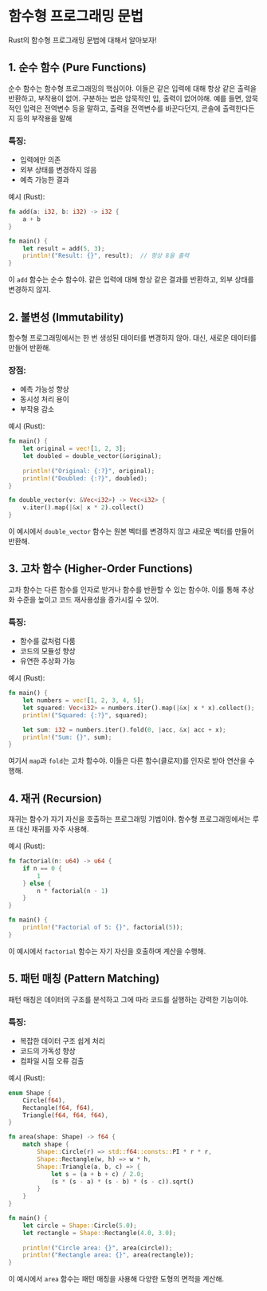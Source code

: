 
# 함수형 프로그래밍 문법

Rust의 함수형 프로그래밍 문법에 대해서 알아보자! 

## 1. 순수 함수 (Pure Functions)

순수 함수는 함수형 프로그래밍의 핵심이야. 이들은 같은 입력에 대해 항상 같은 출력을 반환하고, 부작용이 없어. 
구분하는 법은 암묵적인 입, 출력이 없어야해.
예를 들면, 암묵적인 입력은 전역변수 등을 말하고,
출력을 전역변수를 바꾼다던지, 콘솔에 출력한다든지 등의 부작용을 말해

### 특징:
- 입력에만 의존
- 외부 상태를 변경하지 않음
- 예측 가능한 결과

예시 (Rust):

```rust
fn add(a: i32, b: i32) -> i32 {
    a + b
}

fn main() {
    let result = add(5, 3);
    println!("Result: {}", result);  // 항상 8을 출력
}
```

이 `add` 함수는 순수 함수야. 같은 입력에 대해 항상 같은 결과를 반환하고, 외부 상태를 변경하지 않지.

## 2. 불변성 (Immutability)

함수형 프로그래밍에서는 한 번 생성된 데이터를 변경하지 않아. 대신, 새로운 데이터를 만들어 반환해.

### 장점:
- 예측 가능성 향상
- 동시성 처리 용이
- 부작용 감소

예시 (Rust):

```rust
fn main() {
    let original = vec![1, 2, 3];
    let doubled = double_vector(&original);
    
    println!("Original: {:?}", original);
    println!("Doubled: {:?}", doubled);
}

fn double_vector(v: &Vec<i32>) -> Vec<i32> {
    v.iter().map(|&x| x * 2).collect()
}
```

이 예시에서 `double_vector` 함수는 원본 벡터를 변경하지 않고 새로운 벡터를 만들어 반환해.

## 3. 고차 함수 (Higher-Order Functions)

고차 함수는 다른 함수를 인자로 받거나 함수를 반환할 수 있는 함수야. 이를 통해 추상화 수준을 높이고 코드 재사용성을 증가시킬 수 있어.

### 특징:
- 함수를 값처럼 다룸
- 코드의 모듈성 향상
- 유연한 추상화 가능

예시 (Rust):

```rust
fn main() {
    let numbers = vec![1, 2, 3, 4, 5];
    let squared: Vec<i32> = numbers.iter().map(|&x| x * x).collect();
    println!("Squared: {:?}", squared);

    let sum: i32 = numbers.iter().fold(0, |acc, &x| acc + x);
    println!("Sum: {}", sum);
}
```

여기서 `map`과 `fold`는 고차 함수야. 이들은 다른 함수(클로저)를 인자로 받아 연산을 수행해.

## 4. 재귀 (Recursion)

재귀는 함수가 자기 자신을 호출하는 프로그래밍 기법이야. 함수형 프로그래밍에서는 루프 대신 재귀를 자주 사용해.

예시 (Rust):

```rust
fn factorial(n: u64) -> u64 {
    if n == 0 {
        1
    } else {
        n * factorial(n - 1)
    }
}

fn main() {
    println!("Factorial of 5: {}", factorial(5));
}
```

이 예시에서 `factorial` 함수는 자기 자신을 호출하며 계산을 수행해.

## 5. 패턴 매칭 (Pattern Matching)

패턴 매칭은 데이터의 구조를 분석하고 그에 따라 코드를 실행하는 강력한 기능이야.

### 특징:
- 복잡한 데이터 구조 쉽게 처리
- 코드의 가독성 향상
- 컴파일 시점 오류 검출

예시 (Rust):

```rust
enum Shape {
    Circle(f64),
    Rectangle(f64, f64),
    Triangle(f64, f64, f64),
}

fn area(shape: Shape) -> f64 {
    match shape {
        Shape::Circle(r) => std::f64::consts::PI * r * r,
        Shape::Rectangle(w, h) => w * h,
        Shape::Triangle(a, b, c) => {
            let s = (a + b + c) / 2.0;
            (s * (s - a) * (s - b) * (s - c)).sqrt()
        }
    }
}

fn main() {
    let circle = Shape::Circle(5.0);
    let rectangle = Shape::Rectangle(4.0, 3.0);
    
    println!("Circle area: {}", area(circle));
    println!("Rectangle area: {}", area(rectangle));
}
```

이 예시에서 `area` 함수는 패턴 매칭을 사용해 다양한 도형의 면적을 계산해.


